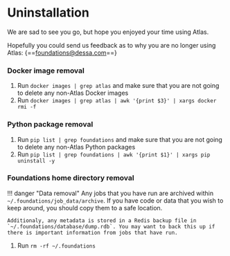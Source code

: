 # Uninstallation

We are sad to see you go, but hope you enjoyed your time using Atlas. 

Hopefully you could send us feedback as to why you are no longer using Atlas: {==[foundations@dessa.com](mailto:foundations@dessa.com)==}

### Docker image removal

 1. Run `docker images | grep atlas` and make sure that you are not going to delete any non-Atlas Docker images
 2. Run `docker images | grep atlas | awk '{print $3}' | xargs docker rmi -f`
 
### Python package removal

 1. Run `pip list | grep foundations` and make sure that you are not going to delete any non-Atlas Python packages
 2. Run `pip list | grep foundations | awk '{print $1}' | xargs pip uninstall -y`
 
### Foundations home directory removal

!!! danger "Data removal"
    Any jobs that you have run are archived within `~/.foundations/job_data/archive`. If you have code or data that you wish to keep around, you should copy them to a safe location.
    
    Additionaly, any metadata is stored in a Redis backup file in `~/.foundations/database/dump.rdb`. You may want to back this up if there is important information from jobs that have run.

 1. Run `rm -rf ~/.foundations`